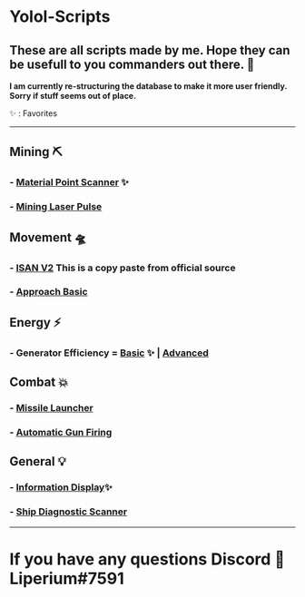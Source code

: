 # Yolol-Scripts
## These are all scripts made by me. Hope they can be usefull to you commanders out there. 🚀

**I am currently re-structuring the database to make it more user friendly. Sorry if stuff seems out of place.**

✨ : Favorites

---
## Mining ⛏

### - [Material Point Scanner](/MaterialPointScanner.md/) ✨


### - [Mining Laser Pulse](/MiningLaserPulse.md/)
<!-- 
### - []() 
-->

## Movement 🛸

### - [ISAN V2](/src/IsanV2.yolol/) This is a copy paste from official source
### - [Approach Basic](/ApproachBasicBETA.md/)
<!-- 
### - []() 
-->

## Energy ⚡

### - **Generator Efficiency** = [Basic](/src/GeneratorEfficiencyBasic.yolol/) ✨ | [Advanced](/src/GeneratorEfficiencyAdvanced.yolol/)
<!-- 
### - []() 
-->

## Combat 💥

### - [Missile Launcher](/MissileLauncher.md/)
### - [Automatic Gun Firing](/src/AutoGun.yolol/) 
<!-- 
### - []() 
-->

## General 💡

### - [Information Display](/src/InformationDisplay.yolol/)✨
### - [Ship Diagnostic Scanner](/ShipDiagnosticScanner.md/)
<!-- 
### - []() 
-->
---
# If you have any questions Discord 👾 Liperium#7591